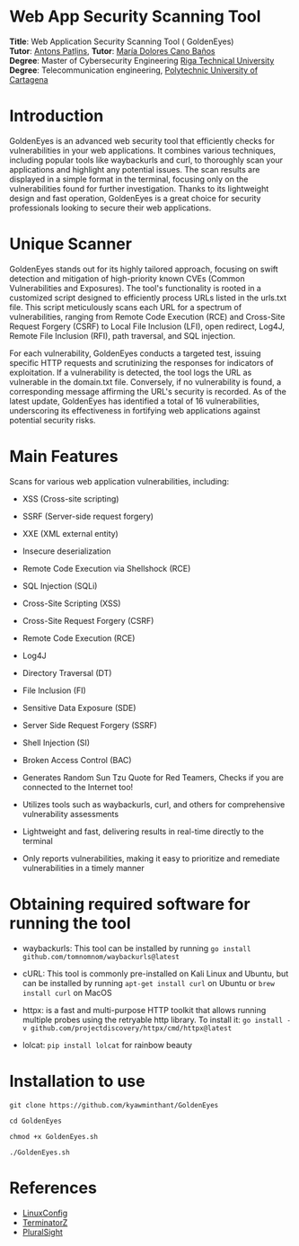 # Web App Security Scanning Tool
**Title**: Web Application Security Scanning Tool ( GoldenEyes) <br>
**Tutor**: [Antons Patļins](https://ortus.rtu.lv/science/en/experts/5551), **Tutor**: [María Dolores Cano Baños](https://personas.upct.es/en/profile/mdolores.cano) <br>
**Degree**: Master of Cybersecurity Engineering [Riga Technical University](https://www.rtu.lv/en) <br>
**Degree**: Telecommunication engineering, [Polytechnic University of Cartagena](https://www.upct.es/) 

# Introduction
GoldenEyes is an advanced web security tool that efficiently checks for vulnerabilities in your web applications. It combines various techniques, including popular tools like waybackurls and curl, to thoroughly scan your applications and highlight any potential issues. The scan results are displayed in a simple format in the terminal, focusing only on the vulnerabilities found for further investigation. Thanks to its lightweight design and fast operation, GoldenEyes is a great choice for security professionals looking to secure their web applications.

# Unique Scanner
GoldenEyes stands out for its highly tailored approach, focusing on swift detection and mitigation of high-priority known CVEs (Common Vulnerabilities and Exposures). The tool's functionality is rooted in a customized script designed to efficiently process URLs listed in the urls.txt file. This script meticulously scans each URL for a spectrum of vulnerabilities, ranging from Remote Code Execution (RCE) and Cross-Site Request Forgery (CSRF) to Local File Inclusion (LFI), open redirect, Log4J, Remote File Inclusion (RFI), path traversal, and SQL injection. 

For each vulnerability, GoldenEyes conducts a targeted test, issuing specific HTTP requests and scrutinizing the responses for indicators of exploitation. If a vulnerability is detected, the tool logs the URL as vulnerable in the domain.txt file. Conversely, if no vulnerability is found, a corresponding message affirming the URL's security is recorded. As of the latest update, GoldenEyes has identified a total of 16 vulnerabilities, underscoring its effectiveness in fortifying web applications against potential security risks.

# Main Features
Scans for various web application vulnerabilities, including:

- XSS (Cross-site scripting)

- SSRF (Server-side request forgery)

- XXE (XML external entity)

- Insecure deserialization

- Remote Code Execution via Shellshock (RCE)

- SQL Injection (SQLi)

- Cross-Site Scripting (XSS)

- Cross-Site Request Forgery (CSRF)

- Remote Code Execution (RCE)

- Log4J

- Directory Traversal (DT)

- File Inclusion (FI)

- Sensitive Data Exposure (SDE)

- Server Side Request Forgery (SSRF)

- Shell Injection (SI)

- Broken Access Control (BAC)

- Generates Random Sun Tzu Quote for Red Teamers, Checks if you are connected to the Internet too!

- Utilizes tools such as waybackurls, curl, and others for comprehensive vulnerability assessments
  
- Lightweight and fast, delivering results in real-time directly to the terminal

- Only reports vulnerabilities, making it easy to prioritize and remediate vulnerabilities in a timely manner


# Obtaining required software for running the tool
- waybackurls: This tool can be installed by running `go install github.com/tomnomnom/waybackurls@latest`

- cURL: This tool is commonly pre-installed on Kali Linux and Ubuntu, but can be installed by running `apt-get install curl` on Ubuntu or `brew install curl` on MacOS

- httpx: is a fast and multi-purpose HTTP toolkit that allows running multiple probes using the retryable http library. To install it: `go install -v github.com/projectdiscovery/httpx/cmd/httpx@latest`

- lolcat: `pip install lolcat` for rainbow beauty

# Installation to use
`git clone https://github.com/kyawminthant/GoldenEyes`

`cd GoldenEyes`

`chmod +x GoldenEyes.sh`

`./GoldenEyes.sh`

# References

- [LinuxConfig](https://linuxconfig.org/bash-scripting-tutorial-for-beginners)
- [TerminatorZ](https://github.com/blackhatethicalhacking/TerminatorZ)
- [PluralSight](https://www.pluralsight.com/cloud-guru/labs/aws/write-an-automated-script-to-perform-a-vulnerability-scan-and-log-the-results)
